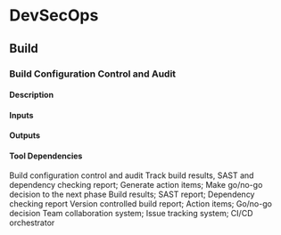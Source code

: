 # DevSecOps

## Build

### Build Configuration Control and Audit

#### Description

#### Inputs

#### Outputs

#### Tool Dependencies

Build
configuration
control and audit
Track build results,
SAST and dependency
checking report;
Generate action items;
Make go/no-go decision
to the next phase
Build results;
SAST report;
Dependency
checking report
Version
controlled
build report;
Action items;
Go/no-go
decision
Team collaboration
system;
Issue tracking system;
CI/CD orchestrator
